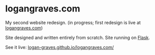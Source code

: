 # logangraves.com
My second website redesign. (in progress; first redesign is live at [logangraves.com](https://logangraves.com))

Site designed and written entirely from scratch. Site running on [Flask](https://flask.palletsprojects.com/).

See it live: [logan-graves.github.io/logangraves.com/](https://logan-graves.github.io/logangraves.com/)